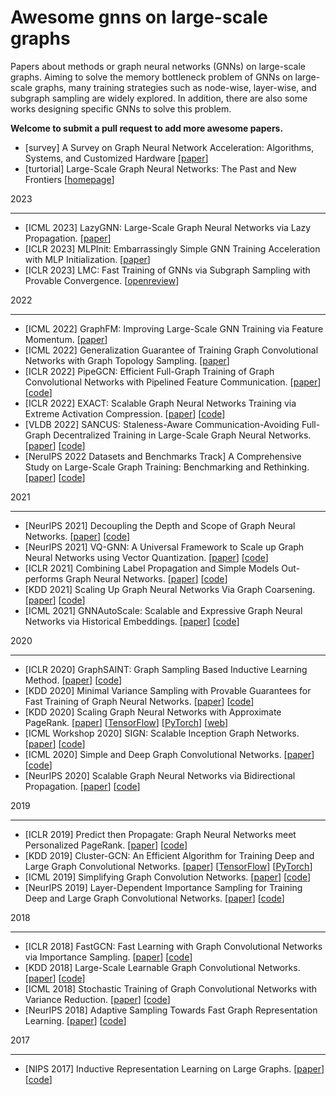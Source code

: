 

# Awesome gnns on large-scale graphs 

Papers about methods or graph neural networks (GNNs) on large-scale graphs. Aiming to solve the memory bottleneck problem of GNNs on large-scale graphs, many training strategies such as node-wise, layer-wise, and subgraph sampling are widely explored. In addition, there are also some works designing specific GNNs to solve this problem. 

**Welcome to submit a pull request to add more awesome papers.**


* [survey] A Survey on Graph Neural Network Acceleration: Algorithms, Systems, and Customized Hardware [[paper](https://arxiv.org/pdf/2306.14052.pdf)]
* [turtorial] Large-Scale Graph Neural Networks: The Past and New Frontiers [[homepage](https://sites.google.com/ncsu.edu/gnnkdd2023tutorial/home)]

2023

----
* [ICML 2023] LazyGNN: Large-Scale Graph Neural Networks via Lazy Propagation. [[paper](https://arxiv.org/abs/2302.01503)]
* [ICLR 2023] MLPInit: Embarrassingly Simple GNN Training Acceleration with MLP Initialization. [[paper](https://arxiv.org/pdf/2210.00102.pdf)]
* [ICLR 2023] LMC: Fast Training of GNNs via Subgraph Sampling with Provable Convergence. [[openreview](https://openreview.net/forum?id=5VBBA91N6n)]



2022

----
* [ICML 2022] GraphFM: Improving Large-Scale GNN Training via Feature Momentum. [[paper](https://arxiv.org/abs/2206.07161)]
* [ICML 2022] Generalization Guarantee of Training Graph Convolutional Networks with Graph Topology Sampling. [[paper](https://arxiv.org/abs/2207.03584)]
* [ICLR 2022] PipeGCN: Efficient Full-Graph Training of Graph Convolutional Networks with Pipelined Feature Communication. [[paper](https://openreview.net/forum?id=kSwqMH0zn1F)] [[code](https://github.com/RICE-EIC/PipeGCN)]
* [ICLR 2022] EXACT: Scalable Graph Neural Networks Training via Extreme Activation Compression. [[paper](https://openreview.net/forum?id=vkaMaq95_rX)] [[code](https://github.com/warai-0toko/Exact)]
* [VLDB 2022] SANCUS: Staleness-Aware Communication-Avoiding Full-Graph Decentralized Training in Large-Scale Graph Neural Networks. [[paper](https://dl.acm.org/doi/10.14778/3538598.3538614)] [[code](https://github.com/chenzhao/light-dist-gnn)]
* [NeruIPS 2022 Datasets and Benchmarks Track] A Comprehensive Study on Large-Scale Graph Training: Benchmarking and Rethinking. [[paper](https://arxiv.org/pdf/2210.07494.pdf)] [[code](https://github.com/VITA-Group/Large_Scale_GCN_Benchmarking)]

2021

----
* [NeurIPS 2021] Decoupling the Depth and Scope of Graph Neural Networks. [[paper](https://openreview.net/forum?id=_IY3_4psXuf)] [[code](https://github.com/facebookresearch/shaDow_GNN)]
* [NeurIPS 2021] VQ-GNN: A Universal Framework to Scale up Graph Neural Networks using Vector Quantization.  [[paper](https://arxiv.org/abs/2110.14363)] [[code](https://github.com/devnkong/VQ-GNN)]
* [ICLR 2021] Combining Label Propagation and Simple Models Out-performs Graph Neural Networks. [[paper](https://arxiv.org/abs/2010.13993)] [[code](https://github.com/CUAI/CorrectAndSmooth)]
* [KDD 2021] Scaling Up Graph Neural Networks Via Graph Coarsening. [[paper](https://arxiv.org/pdf/2106.05150.pdf)] [[code](https://github.com/szzhang17/Scaling-Up-Graph-Neural-Networks-Via-Graph-Coarsening)]
* [ICML 2021] GNNAutoScale: Scalable and Expressive Graph Neural Networks via Historical Embeddings. [[paper](https://arxiv.org/abs/2106.05609)]  [[code](https://github.com/rusty1s/pyg_autoscale)]


2020

----

* [ICLR 2020] GraphSAINT: Graph Sampling Based Inductive Learning Method. [[paper](https://arxiv.org/abs/1907.04931)] [[code](https://github.com/GraphSAINT/GraphSAINT)] 
* [KDD 2020] Minimal Variance Sampling with Provable Guarantees for Fast Training of Graph Neural Networks. [[paper](https://arxiv.org/abs/2006.13866)] [[code](https://github.com/CongWeilin/mvs_gcn)]
* [KDD 2020] Scaling Graph Neural Networks with Approximate PageRank. [[paper](https://arxiv.org/abs/2007.01570)] [[TensorFlow](https://github.com/TUM-DAML/pprgo_tensorflow)]  [[PyTorch](https://github.com/TUM-DAML/pprgo_pytorch)] [[web](https://www.in.tum.de/daml/pprgo/)]
* [ICML Workshop 2020] SIGN: Scalable Inception Graph Networks. [[paper](https://arxiv.org/abs/2004.11198)] [[code](https://github.com/twitter-research/sign)] 
* [ICML 2020] Simple and Deep Graph Convolutional Networks. [[paper](https://arxiv.org/abs/2007.02133)] [[code](https://github.com/chennnM/GCNII)] 
* [NeurIPS 2020] Scalable Graph Neural Networks via Bidirectional Propagation. [[paper](https://arxiv.org/abs/2010.15421)] [[code](https://github.com/chennnM/GBP)] 

2019

---

* [ICLR 2019] Predict then Propagate: Graph Neural Networks meet Personalized PageRank. [[paper](https://arxiv.org/abs/1810.05997)] [[code](https://github.com/benedekrozemberczki/APPNP)]
* [KDD 2019] Cluster-GCN: An Efficient Algorithm for Training Deep and Large Graph Convolutional Networks. [[paper](https://arxiv.org/abs/1905.07953)] [[TensorFlow](https://github.com/google-research/google-research/tree/34444253e9f57cd03364bc4e50057a5abe9bcf17/cluster_gcn)] [[PyTorch](https://github.com/benedekrozemberczki/ClusterGCN)]  
* [ICML 2019] Simplifying Graph Convolution Networks. [[paper](https://arxiv.org/abs/1902.07153)] [[code](https://github.com/Tiiiger/SGC)] 
* [NeurIPS 2019] Layer-Dependent Importance Sampling for Training Deep and Large Graph Convolutional Networks. [[paper](https://arxiv.org/abs/1911.07323)] [[code](https://github.com/acbull/LADIES)] 


2018

----

* [ICLR 2018] FastGCN: Fast Learning with Graph Convolutional Networks via Importance Sampling. [[paper](https://arxiv.org/abs/1801.10247)] [[code](https://github.com/matenure/FastGCN)] 
* [KDD 2018] Large-Scale Learnable Graph Convolutional Networks. [[paper](https://arxiv.org/abs/1808.03965)] [[code](https://github.com/divelab/lgcn)] 
* [ICML 2018] Stochastic Training of Graph Convolutional Networks with Variance Reduction. [[paper](https://arxiv.org/abs/1710.10568)] [[code](https://github.com/thu-ml/stochastic_gcn)] 
* [NeurIPS 2018] Adaptive Sampling Towards Fast Graph Representation Learning. [[paper](https://arxiv.org/abs/1809.05343)] [[code](https://github.com/huangwb/AS-GCN)] 

2017

---

* [NIPS 2017] Inductive Representation Learning on Large Graphs. [[paper](https://arxiv.org/abs/1706.02216)] [[code](https://github.com/williamleif/GraphSAGE)] 

